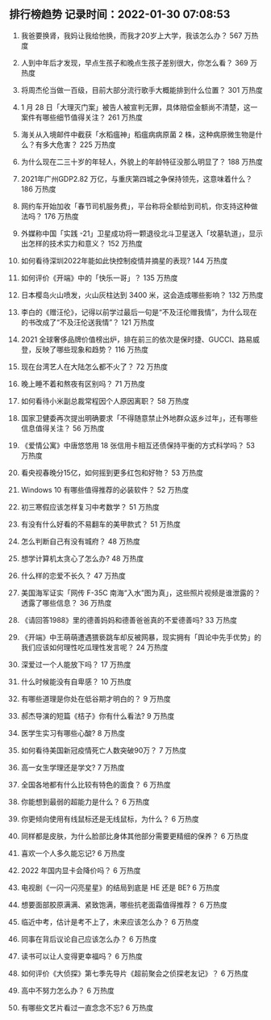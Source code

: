 
## 排行榜趋势 记录时间：2022-01-30 07:08:53
  
  1. 我爸要换肾，我妈让我给他换，而我才20岁上大学，我该怎么办？ 567 万热度
    
  2. 人到中年后才发现，早点生孩子和晚点生孩子差别很大，你怎么看？ 369 万热度
    
  3. 将周杰伦当做一百级，目前大部分流行歌手大概能排到什么位置？ 301 万热度
    
  4. 1 月 28 日「大理灭门案」被告人被宣判无罪，具体赔偿金额尚不清楚，这一案件有哪些细节值得关注？ 261 万热度
    
  5. 海关从入境邮件中截获「水稻瘟神」稻瘟病病原菌 2 株，这种病原微生物是什么？有多大危害？ 225 万热度
    
  6. 为什么现在二三十岁的年轻人，外貌上的年龄特征没那么明显了？ 188 万热度
    
  7. 2021年广州GDP2.82 万亿，与重庆第四城之争保持领先，这意味着什么？ 186 万热度
    
  8. 网约车开始加收「春节司机服务费」，平台称将全额给到司机，你支持这种做法吗？ 176 万热度
    
  9. 外媒称中国「实践 -21」卫星成功将一颗退役北斗卫星送入「坟墓轨道」，显示出怎样的技术实力和意义？ 152 万热度
    
  10. 如何看待深圳2022年能如此快控制疫情并摘星的表现? 144 万热度
    
  11. 如何评价《开端》中的「快乐一哥」？ 135 万热度
    
  12. 日本樱岛火山喷发，火山灰柱达到 3400 米，这会造成哪些影响？ 132 万热度
    
  13. 李白的《赠汪伦》，记得以前学过最后一句是“不及汪伦赠我情”，为什么现在的书改成了“不及汪伦送我情”？ 121 万热度
    
  14. 2021 全球奢侈品牌价值榜出炉，排在前三的依次是保时捷、GUCCI、路易威登，反映了哪些现象和趋势？ 116 万热度
    
  15. 现在台湾艺人在大陆怎么都不火了？ 72 万热度
    
  16. 晚上睡不着和熬夜有区别吗？ 71 万热度
    
  17. 如何看待小米副总裁常程因个人原因离职？ 58 万热度
    
  18. 国家卫健委再次提出明确要求「不得随意禁止外地群众返乡过年」，还有哪些信息值得关注？ 56 万热度
    
  19. 《爱情公寓》中唐悠悠用 18 张信用卡相互还债保持平衡的方式科学吗？ 53 万热度
    
  20. 看央视春晚分15亿，如何摇到更多红包和好物？ 53 万热度
    
  21. Windows 10 有哪些值得推荐的必装软件？ 52 万热度
    
  22. 初三寒假应该怎样复习中考数学？ 51 万热度
    
  23. 有没有什么好看的不易翻车的美甲款式？ 51 万热度
    
  24. 怎么判断自己有没有城府？ 48 万热度
    
  25. 想学计算机太贪心了怎么办? 48 万热度
    
  26. 什么样的恋爱不长久？ 47 万热度
    
  27. 美国海军证实「网传 F-35C 南海“入水”图为真」，这些照片视频是谁泄露的？透露了哪些信息？ 36 万热度
    
  28. 《请回答1988》里的德善妈妈和德善爸爸真的不爱德善吗? 33 万热度
    
  29. 《开端》中王萌萌遭遇猥亵跳车却反被网暴，现实拥有「舆论中先手优势」的我们应该如何理性吃瓜理性发言呢？ 24 万热度
    
  30. 深爱过一个人能放下吗？ 17 万热度
    
  31. 什么时候能没有自卑感？ 10 万热度
    
  32. 有哪些道理是你处在低谷期才明白的？ 9 万热度
    
  33. 郝杰导演的短篇《桔子》你有什么看法? 9 万热度
    
  34. 医学生实习有哪些心酸? 8 万热度
    
  35. 如何看待美国新冠疫情死亡人数突破90万？ 7 万热度
    
  36. 高一女生学理还是学文? 7 万热度
    
  37. 全国各地都有什么比较有特色的面食？ 6 万热度
    
  38. 你能想到最弱的超能力是什么？ 6 万热度
    
  39. 你更倾向使用有线鼠标还是无线鼠标，为什么？ 6 万热度
    
  40. 同样都是皮肤，为什么脸部比身体其他部分需要更精细的保养？ 6 万热度
    
  41. 喜欢一个人多久能忘记? 6 万热度
    
  42. 2022 年国内显卡会降价吗？ 6 万热度
    
  43. 电视剧《一闪一闪亮星星》的结局到底是 HE 还是 BE? 6 万热度
    
  44. 想要面部胶原满满、紧致饱满，哪些抗老面霜值得推荐？ 6 万热度
    
  45. 临近中考，估计是考不上了，未来应该怎么办？ 6 万热度
    
  46. 同事在背后议论自己应该怎么办？ 6 万热度
    
  47. 读书可以让人变得更幸福吗？ 6 万热度
    
  48. 如何评价《大侦探》第七季先导片《超前聚会之侦探老友记》？ 6 万热度
    
  49. 高中不努力怎么办？ 6 万热度
    
  50. 有哪些文艺片看过一直念念不忘? 6 万热度
    